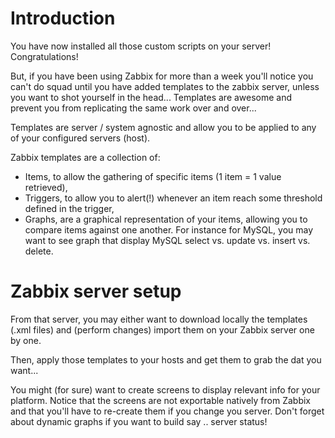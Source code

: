 # Introduction

You have now installed all those custom scripts on your server! Congratulations!

But, if you have been using Zabbix for more than a week you'll notice you can't do squad until you have added templates to the zabbix server, unless you want to shot yourself in the head... Templates are awesome and prevent you from replicating the same work over and over...

Templates are server / system agnostic and allow you to be applied to any of your configured servers (host).

Zabbix templates are a collection of:

* Items, to allow the gathering of specific items (1 item = 1 value retrieved),
* Triggers, to allow you to alert(!) whenever an item reach some threshold defined in the trigger,
* Graphs, are a graphical representation of your items, allowing you to compare items against one another. For instance for MySQL, you may want to see graph that display MySQL select vs. update vs. insert vs. delete.

# Zabbix server setup

From that server, you may either want to download locally the templates (.xml files) and (perform changes) import them on your Zabbix server one by one.

Then, apply those templates to your hosts and get them to grab the dat you want...

You might (for sure) want to create screens to display relevant info for your platform. Notice that the screens are not exportable natively from Zabbix and that you'll have to re-create them if you change you server. Don't forget about dynamic graphs if you want to build say .. server status!


